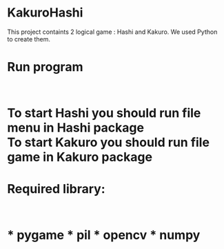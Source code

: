 # KakuroHashi
This project containts 2 logical game : Hashi and Kakuro. We used Python to create them.<br>
<h1>Run program<h1><br>
 To start Hashi you should run file menu in Hashi package<br>
 To start Kakuro you should run file game in Kakuro package<br>
<h1>Required library:<h1><br>
  * pygame
  * pil
  * opencv
  * numpy
